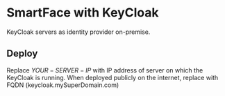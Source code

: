 # SmartFace with KeyCloak

KeyCloak servers as identity provider on-premise.

## Deploy
Replace $YOUR-SERVER-IP$ with IP address of server on which the KeyCloak is running. When deployed publicly on the internet, replace with FQDN (keycloak.mySuperDomain.com)